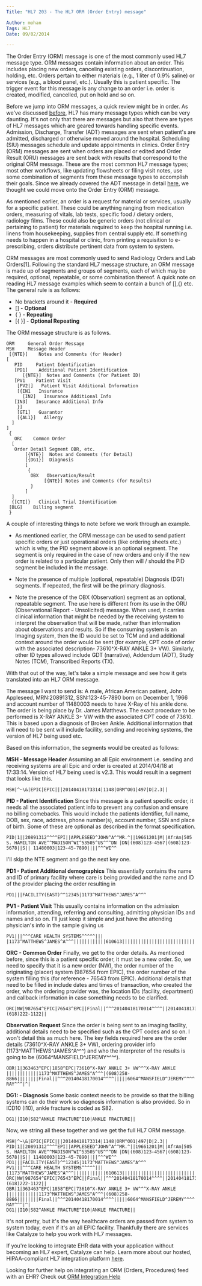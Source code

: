 ```yaml
---
Title: "HL7 203 - The HL7 ORM (Order Entry) message"

Author: mohan
Tags: HL7
Date: 09/02/2014

---
```

The Order Entry (ORM) message is one of the most commonly used HL7 message type. ORM messages contain information about an order. This includes placing new orders, canceling existing orders, discontinuation, holding, etc. Orders pertain to either materials (e.g., 1 liter of 0.9% saline) or services (e.g., a blood panel, etc.). Usually this is patient specific. The trigger event for this message is any change to an order i.e. order is created, modified, cancelled, put on hold and so on.

Before we jump into ORM messages, a quick review might be in order. As we've discussed [before](https://catalyze.io/learn/hl7/), HL7 has many message types which can be very daunting. It's not only that there are messages but also that there are types of HL7 messages which are geared towards handling specific events. Admission, Discharge, Transfer (ADT) messages are sent when patient's are admitted, discharged or otherwise moved around the hospital. Scheduling (SIU) messages schedule and update appointments in clinics. Order Entry (ORM) messages are sent when orders are placed or edited and Order Result (ORU) messages are sent back with results that correspond to the original ORM message. These are the most common HL7 message types; most other workflows, like updating flowsheets or filing visit notes, use some combination of segments from these message types to accomplish their goals. Since we already covered the ADT message in detail [here](https://catalyze.io/learn/hl7/hl7-201-the-admission-discharge-transfer-adt-message/), we thought we could move onto the Order Entry (ORM) message.

As mentioned earlier, an order is a request for material or services, usually for a specific patient. These could be anything ranging from medication orders, measuring of vitals, lab tests, specific food / dietary orders, radiology films. These could also be generic orders (not clinical or pertaining to patient) for materials required to keep the hospital running i.e. linens from housekeeping, supplies from central supply etc. If something needs to happen in a hospital or clinic, from printing a requisition to e-prescribing, orders distribute pertinent data from system to system.

ORM messages are most commonly used to send Radiology Orders and Lab Orders[1]. Following the standard HL7 message structure, an ORM message is made up of segments and groups of segments, each of which may be required, optional, repeatable, or some combination thereof. A quick note on reading HL7 message examples which seem to contain a bunch of [],{} etc. The general rule is as follows:
- No brackets around it - **Required**
- [] - **Optional**
- { } - **Repeating**
- [{ }] - **Optional Repeating**

The ORM message structure is as follows.
```
ORM     General Order Message
MSH     Message Header
 [{NTE}]    Notes and Comments (for Header)
[
   PID     Patient Identification
   [PD1]    Additional Patient Identification
      [{NTE}]  Notes and Comments (for Patient ID)
   [PV1    Patient Visit
    [PV2|]   Patient Visit Additional Information
    [{IN1   Insurance
      [IN2]   Insurance Additional Info
   [IN3]   Insurance Additional Info
    }]
    [GT1]   Guarantor
    [{AL1}]   Allergy
  ]
]
 {
   ORC    Common Order
  [
   Order Detail Segment OBR, etc.
       [{NTE}]  Notes and Comments (for Detail)
       [{DG1}]  Diagnosis
       [
        {
         OBX   Observation/Result
              [{NTE}] Notes and Comments (for Results)
         }
       ]
  ]
  {[CTI]}   Clinical Trial Identification
 [BLG]    Billing segment
 }
```

A couple of interesting things to note before we work through an example.

- As mentioned earlier, the ORM message can be used to send patient specific orders or just operational orders (like ordering sheets etc.) which is why, the PID segment above is an optional segment. The segment is only required in the case of new orders and only if the new order is related to a particular patient. Only then will / should  the PID segment be included in the message.

- Note the presence of multiple (optional, repeatable) Diagnosis (DG1) segments. If repeated, the first will be the primary diagnosis.

- Note the presence of the OBX (Observation) segment as an optional, repeatable segment. The use here is different from its use in the ORU (Observational Report - Unsolicited) message. When used, it carries clinical information that might be needed by the receiving system to interpret the observation that will be made, rather than information about observations and results. So if the consuming system is an Imaging system, then the ID would be set to TCM and and additional context around the order would be sent (for example, CPT code of order with the associated description- 73610^X-RAY ANKLE 3+ VW). Similarly, other ID types allowed include GDT (narrative), Addendum (ADT), Study Notes (TCM), Transcribed Reports (TX).

With that out of the way, let's take a simple message and see how it gets translated into an HL7 ORM message.

The message I want to send is: A male, African American patient, John Appleseed, MRN:20891312, SSN:123-45-7890 born on December 1, 1966 and account number of 11480003 needs to have X-Ray of his ankle done. The order is being place by Dr. James Matthews. The exact procedure to be performed is X-RAY ANKLE 3+ VW with the associated CPT code  of 73610. This is based upon a diagnosis of Broken Ankle. Additional information that will need to be sent will include facility, sending and receiving systems, the version of HL7 being used etc.

Based on this information, the segments would be created as follows:

**MSH - Message Header**
Assuming an all Epic environment i.e. sending and receiving systems are all Epic and order is created at 2014/04/18 at 17:33:14. Version of HL7 being used is v2.3. This would result in a segment that looks like this.

```
MSH|^~\&|EPIC|EPIC|||20140418173314|1148|ORM^O01|497|D|2.3||
```

**PID - Patient Identification**
Since this message is a patient specific order, it needs all the associated patient info to prevent any confusion and ensure no billing comebacks. This would include the patients identifier, full name, DOB, sex, race, address, phone number(s), account number, SSN and place of birth. Some of these are optional as described in the format specification.

```
PID|1||20891312^^^^EPI||APPLESEED^JOHN^A^^MR.^||19661201|M||AfrAm|505 S. HAMILTON AVE^^MADISON^WI^53505^US^^^DN |DN|(608)123-4567|(608)123-5678||S|| 11480003|123-45-7890||||^^^WI^^
```
I'll skip the NTE segment and go the next key one.

**PD1 - Patient Additional demographics**
This essentially contains the name and ID of primary facility where care is being provided and the name and ID of the provider placing the order resulting in

```
PD1|||FACILITY(EAST)^^12345|1173^MATTHEWS^JAMES^A^^^
```

**PV1 - Patient Visit**
This usually contains information on the admission information, attending, referring and consulting, admitting physician IDs and names and so on. I'll just keep it simple and just have the attending physician's info in the sample giving us

```
PV1|||^^^CARE HEALTH SYSTEMS^^^^^||| |1173^MATTHEWS^JAMES^A^^^||||||||||||610613||||||||||||||||||||||||||||||||V
```

**ORC - Common Order**
Finally, we get to the order details. As mentioned before, since this is a patient specific order, it must be a new order.  So, we need to specify that it is a new order (NW), the order number of the originating (placer) system (987654 from EPIC), the order number of the system filling this (for reference - 76543 from EPIC). Additional details that need to be filled in include dates and times of transaction, who created the order, who the ordering provider was, the location IDs (facility, department) and callback information in case something needs to be clarified.

```
ORC|NW|987654^EPIC|76543^EPC||Final||^^^20140418170014^^^^||20140418173314|1148^PATTERSON^JAMES^^^^||1173^MATTHEWS^JAMES^A^^^|1133^^^222^^^^^|(618)222-1122||
```

**Observation Request**
Since the order is being sent to an imaging facility, additional details need to be specified such as the CPT codes and so on. I won't detail this as much here. The key fields required here are the order details (73610^X-RAY ANKLE 3+ VW), ordering provider info (1173^MATTHEWS^JAMES^A^^^) and who the interpreter of the results is going to be (6064^MANSFIELD^JEREMY^^^^).
```
OBR|1|363463^EPC|1858^EPC|73610^X-RAY ANKLE 3+ VW^^^X-RAY ANKLE ||||||||||||1173^MATTHEWS^JAMES^A^^^|(608)258-
8866||||||||Final||^^^20140418170014^^^^|||||6064^MANSFIELD^JEREMY^^^^||1148010^1A^EAST^X-RAY^^^|^|
```

**DG1:  - Diagnosis**
Some basic context needs to be provide so that the billing systems can do their work so diagnosis information is also provided. So in ICD10 (I10), ankle fracture is coded as S82.

```
DG1||I10|S82^ANKLE FRACTURE^I10|ANKLE FRACTURE||
```

Now, we string all these together and we get the full HL7 ORM message.

```
MSH|^~\&|EPIC|EPIC|||20140418173314|1148|ORM^O01|497|D|2.3||
PID|1||20891312^^^^EPI||APPLESEED^JOHN^A^^MR.^||19661201|M||AfrAm|505 S. HAMILTON AVE^^MADISON^WI^53505^US^^^DN |DN|(608)123-4567|(608)123-5678||S|| 11480003|123-45-7890||||^^^WI^^
PD1|||FACILITY(EAST)^^12345|1173^MATTHEWS^JAMES^A^^^
PV1|||^^^CARE HEALTH SYSTEMS^^^^^||| |1173^MATTHEWS^JAMES^A^^^||||||||||||610613||||||||||||||||||||||||||||||||V
ORC|NW|987654^EPIC|76543^EPC||Final||^^^20140418170014^^^^||20140418173314|1148^PATTERSON^JAMES^^^^||1173^MATTHEWS^JAMES^A^^^|1133^^^222^^^^^|(618)222-1122||
OBR|1|363463^EPC|1858^EPC|73610^X-RAY ANKLE 3+ VW^^^X-RAY ANKLE ||||||||||||1173^MATTHEWS^JAMES^A^^^|(608)258-
8866||||||||Final||^^^20140418170014^^^^|||||6064^MANSFIELD^JEREMY^^^^||1148010^1A^EAST^X-RAY^^^|^|
DG1||I10|S82^ANKLE FRACTURE^I10|ANKLE FRACTURE||
```

It's not pretty, but it's the way healthcare orders are passed from system to system today, even if it's an all EPIC facility. Thankfully there are services like Catalyze to help you work with HL7 messages.

If you're looking to integrate EHR data with your application without becoming an HL7 expert, Catalyze can help. Learn more about our hosted, HIPAA-compliant HL7 integration platform [here](https://catalyze.io/hl7/).

Looking for further help on integrating an ORM (Orders, Procedures) feed with an EHR? Check out [ORM Integration Help](http://content.catalyze.io/orm-orders-procedures-integration-help)